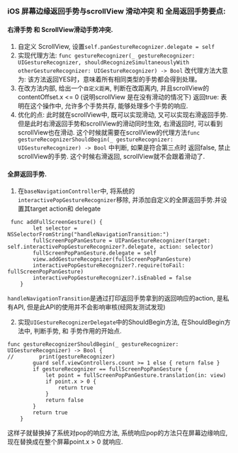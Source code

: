 ### iOS 屏幕边缘返回手势与scrollView 滑动冲突 和 全局返回手势要点: 
#### 右滑手势 和 ScrollView滑动手势冲突.
1. 自定义 ScrollView, 设置`self.panGestureRecognizer.delegate = self`
2. 实现代理方法: `func gestureRecognizer(_ gestureRecognizer: UIGestureRecognizer, shouldRecognizeSimultaneouslyWith otherGestureRecognizer: UIGestureRecognizer) -> Bool` 改代理方法大意为: 该方法返回YES时，意味着所有相同类型的手势都会得到处理。
3.  在改方法内部, 给出一个`自定义距离`, 判断在改距离内, 并且scrollView的contentOffset.x <= 0 (说明scrollView 是在没有滑动的情况下) 返回true: 表明在这个操作中, 允许多个手势共存, 能够处理多个手势的响应.
4.  优化的点: 此时就在scrollView中, 既可以实现滑动, 又可以实现右滑返回手势. 但是此时右滑返回手势和scrollView的滑动同时生效, 右滑返回时, 可以看到scrollView也在滑动. 这个时候就需要在scrollView的代理方法` func gestureRecognizerShouldBegin(_ gestureRecognizer: UIGestureRecognizer) -> Bool ` 中判断, 如果是符合第三点时 返回false, 禁止scrollView的手势. 这个时候右滑返回, scrollView就不会跟着滑动了.
#### 全屏返回手势.
1. 在`baseNavigationController`中, 将系统的`interactivePopGestureRecognizer`移除, 并添加自定义的全屏返回手势.并设置其target action和 delegate
```
 func addFullScreenGesture() {
        let selector = NSSelectorFromString("handleNavigationTransition:")
        fullScreenPopPanGesture = UIPanGestureRecognizer(target: self.interactivePopGestureRecognizer?.delegate, action: selector)
        fullScreenPopPanGesture.delegate = self
        view.addGestureRecognizer(fullScreenPopPanGesture)
        interactivePopGestureRecognizer?.require(toFail: fullScreenPopPanGesture)
        interactivePopGestureRecognizer?.isEnabled = false
    }
```
`handleNavigationTransition`是通过打印返回手势拿到的返回响应的action, 是私有API, 但是此API的使用并不会影响审核(经网友测试发现)

2. 实现`UIGestureRecognizerDelegate`中的ShouldBegin方法, 在ShouldBegin方法中, 判断手势, 和 手势作用的开始点.
```
func gestureRecognizerShouldBegin(_ gestureRecognizer: UIGestureRecognizer) -> Bool {
//        print(gestureRecognizer)
        guard self.viewControllers.count >= 1 else { return false }
        if gestureRecognizer == fullScreenPopPanGesture {
            let point = fullScreenPopPanGesture.translation(in: view)
            if point.x > 0 {
                return true
            }
            return false
        }
        return true
    }
```

这样子就替换掉了系统对pop的响应方法, 系统响应pop的方法只在屏幕边缘响应, 现在替换成在整个屏幕point.x > 0 就响应.